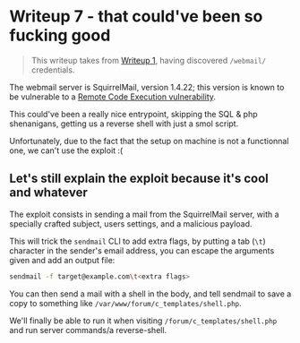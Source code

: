 # Writeup 7 - that could've been so fucking good

> This writeup takes from [Writeup 1](../writeup1/README.md), having discovered `/webmail/` credentials.

The webmail server is SquirrelMail, version 1.4.22; this version is known to be vulnerable to a [Remote Code Execution vulnerability](https://www.exploit-db.com/exploits/41910).

This could've been a really nice entrypoint, skipping the SQL & php shenanigans, getting us a reverse shell with just a smol script.

Unfortunately, due to the fact that the setup on machine is not a functionnal one, we can't use the exploit :(

## Let's still explain the exploit because it's cool and whatever

The exploit consists in sending a mail from the SquirrelMail server, with a specially crafted subject, users settings, and a malicious payload.

This will trick the `sendmail` CLI to add extra flags, by putting a tab (`\t`) character in the sender's email address, you can escape the arguments given and add an output file:

```bash
sendmail -f target@example.com\t<extra flags>
```

You can then send a mail with a shell in the body, and tell sendmail to save a copy to something like `/var/www/forum/c_templates/shell.php`. 

We'll finally be able to run it when visiting `/forum/c_templates/shell.php` and run server commands/a reverse-shell.
